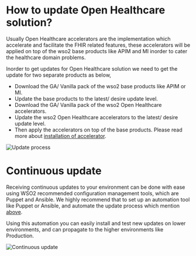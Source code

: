 # How to update Open Healthcare solution?

Usually Open Healthcare accelerators are the implementation which accelerate and facilitate the FHIR related features, these accelerators will be applied on top of 
the wso2 base products like APIM and MI inorder to cater the healthcare domain problems.

Inorder to get updates for Open Healthcare solution we need to get the update for two separate products as below,

* Download the GA/ Vanilla pack of the wso2 base products like APIM or MI.
* Update the base products to the latest/ desire update level.
* Download the GA/ Vanilla pack of the wso2 Open Healthcare accelerators.
* Update the wso2 Open Healthcare accelerators to the latest/ desire update level.
* Then apply the accelerators on top of the base products. Please read more about [installation of accelerator](/install-and-setup/manual).

![Update process]({{base_path}}/assets/img/install-and-setup/updates/update-oh-accelerator.png)

# Continuous update

Receiving continuous updates to your environment can be done with ease using WSO2 recommended configuration management tools, which are Puppet and Ansible.
We highly recommend that to set up an automation tool like Puppet or Ansible, and automate the update process which mention [above](/install-and-setup/updates/update-accelerators).

Using this automation you can easily install and test new updates on lower environments, and can propagate to the higher environments like Production.

![Continuous update]({{base_path}}/assets/img/install-and-setup/updates/continuos-update.png)
